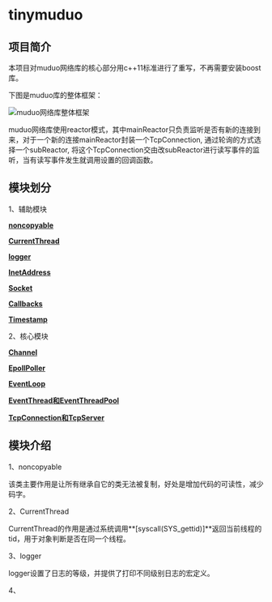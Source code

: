# tinymuduo

## 项目简介
本项目对muduo网络库的核心部分用c++11标准进行了重写，不再需要安装boost库。

下图是muduo库的整体框架：

![muduo网络库整体框架](https://img-blog.csdnimg.cn/aa027fa915cc446d8301bdbd4846ba4c.png?x-oss-process=image/watermark,type_d3F5LXplbmhlaQ,shadow_50,text_Q1NETiBA5oiR5Zyo5Zyw6ZOB56uZ6YeM5ZCD6Ze45py6,size_14,color_FFFFFF,t_70,g_se,x_16)

muduo网络库使用reactor模式，其中mainReactor只负责监听是否有新的连接到来，对于一个新的连接mainReactor封装一个TcpConnection, 
通过轮询的方式选择一个subReactor, 将这个TcpConnection交由改subReactor进行读写事件的监听，当有读写事件发生就调用设置的回调函数。


## 模块划分
1、辅助模块

**[noncopyable](#jump_1)**

**[CurrentThread](#jump_2)**

**[logger](#jump_3)**

**[InetAddress](#jump_4)**

**[Socket](#jump_5)**

**[Callbacks](#jump_6)**

**[Timestamp](#jump_7)**

2、核心模块

**[Channel](#jump_8)**

**[EpollPoller](#jump_9)**

**[EventLoop](#jump_10)**

**[EventThread和EventThreadPool](#jump_11)**

**[TcpConnection和TcpServer](#jump_12)**


## 模块介绍

1、noncopyable<a id="jump_1"></a>

该类主要作用是让所有继承自它的类无法被复制，好处是增加代码的可读性，减少码字。

2、CurrentThread<a id="jump_2"></a>

CurrentThread的作用是通过系统调用**[syscall(SYS_gettid)]**返回当前线程的tid，用于对象判断是否在同一个线程。

3、logger<a id="jump_3"></a>

logger设置了日志的等级，并提供了打印不同级别日志的宏定义。

4、